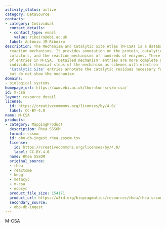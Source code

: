 ```yaml
---
activity_status: active
category: DataSource
contacts:
- category: Individual
  contact_details:
  - contact_type: email
    value: ribeiro@ebi.ac.uk
  label: António JM Ribeiro
description: The Mechanism and Catalytic Site Atlas (M-CSA) is a database of enzyme
  reaction mechanisms. It provides annotation on the protein, catalytic residues,
  cofactors, and the reaction mechanisms of hundreds of enzymes. There are two kinds
  of entries in M-CSA. 'Detailed mechanism' entries are more complete and show the
  individual chemical steps of the mechanism as schemes with electron flow arrows.
  'Catalytic Site' entries annotate the catalytic residues necessary for the reaction,
  but do not show the mechanism.
domains:
- biological systems
homepage_url: https://www.ebi.ac.uk/thornton-srv/m-csa/
id: m-csa
layout: resource_detail
license:
  id: https://creativecommons.org/licenses/by/4.0/
  label: CC-BY-4.0
name: M-CSA
products:
- category: MappingProduct
  description: Rhea SSSOM
  format: sssom
  id: obo-db-ingest.rhea.sssom.tsv
  license:
    id: https://creativecommons.org/licenses/by/4.0/
    label: CC-BY-4.0
  name: Rhea SSSOM
  original_source:
  - rhea
  - reactome
  - kegg
  - metacyc
  - m-csa
  - ecocyc
  product_file_size: 154171
  product_url: https://w3id.org/biopragmatics/resources/rhea/rhea.sssom.tsv
  secondary_source:
  - obo-db-ingest
---
```

M-CSA